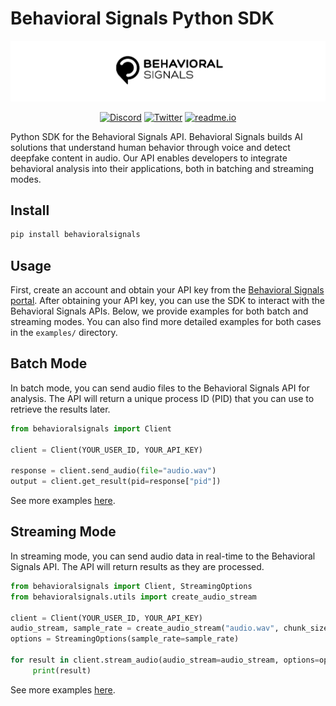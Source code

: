 # Behavioral Signals Python SDK

<p align="center">
  <img src="assets/logo.png" alt="Behavioral Signal Technologies"/>
</p>

<div align="center">



[![Discord](https://badgen.net/discord/members/sSJ88FZG/?color=8978cc&icon=discord)](https://discord.gg/sSJ88FZG)
[![Twitter](https://badgen.net/badge/b/behavioralsignals/icon?icon=twitter&label&color=8978cc)](https://x.com/behaviorsignals)
[![readme.io](https://badgen.net/badge/readme.io/Documentation/?color=8978cc)](https://behavioralsignals.readme.io/)

</div>

Python SDK for the Behavioral Signals API. Behavioral Signals builds AI solutions that understand human behavior through voice and detect deepfake content in audio.
Our API enables developers to integrate behavioral analysis into their applications, both in batching and streaming modes.

## Install

```bash
pip install behavioralsignals
```

## Usage

First, create an account and obtain your API key from the [Behavioral Signals portal](https://portal.behavioralsignals.com/).
After obtaining your API key, you can use the SDK to interact with the Behavioral Signals APIs.
Below, we provide examples for both batch and streaming modes. You can also find more detailed examples for both cases in the `examples/` directory.

## Batch Mode

In batch mode, you can send audio files to the Behavioral Signals API for analysis. The API will return a unique process ID (PID) that you can use to retrieve the results later.

```python
from behavioralsignals import Client

client = Client(YOUR_USER_ID, YOUR_API_KEY)

response = client.send_audio(file="audio.wav")
output = client.get_result(pid=response["pid"])
```

See more examples [here](examples/batch/README.md).


## Streaming Mode

In streaming mode, you can send audio data in real-time to the Behavioral Signals API. The API will return results as they are processed.

```python
from behavioralsignals import Client, StreamingOptions
from behavioralsignals.utils import create_audio_stream

client = Client(YOUR_USER_ID, YOUR_API_KEY)
audio_stream, sample_rate = create_audio_stream("audio.wav", chunk_size=250)
options = StreamingOptions(sample_rate=sample_rate)

for result in client.stream_audio(audio_stream=audio_stream, options=options):
     print(result)
```

See more examples [here](examples/streaming/README.md).